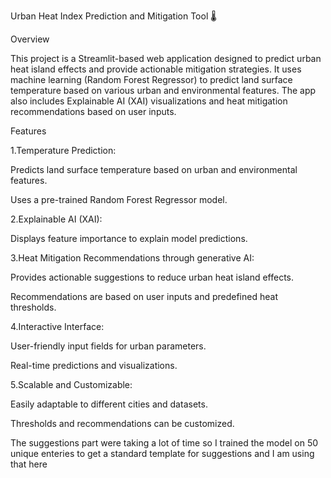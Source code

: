 Urban Heat Index Prediction and Mitigation Tool 🌡️

Overview


This project is a Streamlit-based web application designed to predict urban heat island effects and provide actionable mitigation strategies. It uses machine learning (Random Forest Regressor) to predict land surface temperature based on various urban and environmental features. The app also includes Explainable AI (XAI) visualizations and heat mitigation recommendations based on user inputs.

Features

1.Temperature Prediction:


Predicts land surface temperature based on urban and environmental features.


Uses a pre-trained Random Forest Regressor model.


2.Explainable AI (XAI):


Displays feature importance to explain model predictions.


3.Heat Mitigation Recommendations through generative AI:


Provides actionable suggestions to reduce urban heat island effects.


Recommendations are based on user inputs and predefined heat thresholds.


4.Interactive Interface:


User-friendly input fields for urban parameters.


Real-time predictions and visualizations.


5.Scalable and Customizable:


Easily adaptable to different cities and datasets.


Thresholds and recommendations can be customized.


The suggestions part were taking a lot of time so I trained the model on 50 unique enteries to get a standard template for suggestions and I am using that here

